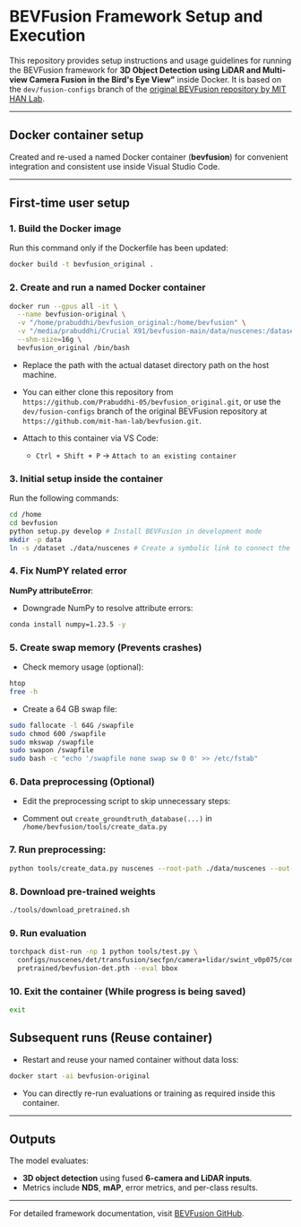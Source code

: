 # BEVFusion Framework Setup and Execution

This repository provides setup instructions and usage guidelines for running the BEVFusion framework for **3D Object Detection using LiDAR and Multi-view Camera Fusion in the Bird's Eye View"** inside Docker. It is based on the ```dev/fusion-configs``` branch of the [original BEVFusion repository by MIT HAN Lab](https://github.com/mit-han-lab/bevfusion).

---
## Docker container setup

Created and re-used a named Docker container (**bevfusion**) for convenient integration and consistent use inside Visual Studio Code.

---

## First-time user setup

### 1. Build the Docker image

Run this command only if the Dockerfile has been updated:

```bash
docker build -t bevfusion_original .
```

### 2. Create and run a named Docker container

```bash
docker run --gpus all -it \
  --name bevfusion-original \
  -v "/home/prabuddhi/bevfusion_original:/home/bevfusion" \
  -v "/media/prabuddhi/Crucial X91/bevfusion-main/data/nuscenes:/dataset" \
  --shm-size=16g \
  bevfusion_original /bin/bash
```

* Replace the path with the actual dataset directory path on the host machine.

* You can either clone this repository from ```https://github.com/Prabuddhi-05/bevfusion_original.git```, or use the ```dev/fusion-configs``` branch of the original BEVFusion repository at ```https://github.com/mit-han-lab/bevfusion.git```.

* Attach to this container via VS Code:

  * `Ctrl + Shift + P` → `Attach to an existing container`


### 3. Initial setup inside the container

Run the following commands:

```bash
cd /home
cd bevfusion
python setup.py develop # Install BEVFusion in development mode
mkdir -p data
ln -s /dataset ./data/nuscenes # Create a symbolic link to connect the dataset on the host machine to Docker 
```

### 4. Fix NumPY related error

**NumPy attributeError**:

* Downgrade NumPy to resolve attribute errors:

```bash
conda install numpy=1.23.5 -y
```

### 5. Create swap memory (Prevents crashes)

* Check memory usage (optional):

```bash
htop
free -h
```

* Create a 64 GB swap file:

```bash
sudo fallocate -l 64G /swapfile
sudo chmod 600 /swapfile
sudo mkswap /swapfile
sudo swapon /swapfile
sudo bash -c "echo '/swapfile none swap sw 0 0' >> /etc/fstab"
```

### 6. Data preprocessing (Optional)

* Edit the preprocessing script to skip unnecessary steps:

* Comment out `create_groundtruth_database(...)` in `/home/bevfusion/tools/create_data.py`


### 7. Run preprocessing:

```bash
python tools/create_data.py nuscenes --root-path ./data/nuscenes --out-dir ./data/nuscenes --extra-tag nuscenes --version v1.0
```

### 8. Download pre-trained weights

```bash
./tools/download_pretrained.sh
```

### 9. Run evaluation

```bash
torchpack dist-run -np 1 python tools/test.py \
  configs/nuscenes/det/transfusion/secfpn/camera+lidar/swint_v0p075/convfuser.yaml \
  pretrained/bevfusion-det.pth --eval bbox
```
### 10. Exit the container (While progress is being saved)
```bash
exit

```

## Subsequent runs (Reuse container)

* Restart and reuse your named container without data loss:

```bash
docker start -ai bevfusion-original
```

* You can directly re-run evaluations or training as required inside this container.

---

## Outputs

The model evaluates:

* **3D object detection** using fused **6-camera and LiDAR inputs**.
* Metrics include **NDS**, **mAP**, error metrics, and per-class results.

---

For detailed framework documentation, visit [BEVFusion GitHub](https://github.com/mit-han-lab/bevfusion).
